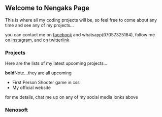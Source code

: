 ## Welcome to Nengaks Page

This is where all my coding projects will be, so feel free to come about any time and see any of my projects...

you can contact me on [facebook](facebook.com/wisdom.dakup) and whatsapp(07057325184), follow me on [instagram](instagram.com/nengakdakup), and on twitter[link]()

### Projects

Here are the lists of my latest upcoming projects...

**bold**Note...they are all upcoming

- First Person Shooter game in css
- My official website

for me details, chat me up on any of my social media lonks above

### Nenosoft
